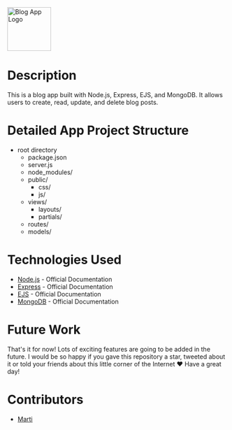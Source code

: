 <html>
  <head>
    <title>README for Node.js, Express, EJS, and MongoDB Blog App</title>
  </head>
  <body>
    <img src="https://www.onblastblog.com/wp-content/uploads/2017/08/blogger-logo.jpg" alt="Blog App Logo" height="100" width="100">
    <h1>Description</h1>
    <p>This is a blog app built with Node.js, Express, EJS, and MongoDB. It allows users to create, read, update, and delete blog posts.</p>
    <h1>Detailed App Project Structure</h1>
    <ul>
      <li>root directory
        <ul>
          <li>package.json</li>
          <li>server.js</li>
          <li>node_modules/</li>
          <li>public/
            <ul>
              <li>css/</li>
              <li>js/</li>
            </ul>
          </li>
          <li>views/
            <ul>
              <li>layouts/</li>
              <li>partials/</li>
            </ul>
          </li>
          <li>routes/</li>
          <li>models/</li>
        </ul>
      </li>
    </ul>
    <h1>Technologies Used</h1>
    <ul>
      <li><a href="https://nodejs.org/en/docs/" target="_blank">Node.js</a> - Official Documentation</li>
      <li><a href="https://expressjs.com/en/api.html" target="_blank">Express</a> - Official Documentation</li>
      <li><a href="https://ejs.co/#docs" target="_blank">EJS</a> - Official Documentation</li>
      <li><a href="https://docs.mongodb.com/" target="_blank">MongoDB</a> - Official Documentation</li>
    </ul>
    <h1>Future Work</h1>
    <p>That's it for now! Lots of exciting features are going to be added in the future. I would be so happy if you gave this repository a star, tweeted about it or told your friends about this little corner of the Internet ❤️ Have a great day!</p>
    <h1>Contributors</h1>
    <ul>
      <li><a href="https://www.linkedin.com/in/david-martinez-a693b165/" target="_blank">Marti</a></li>
    </ul>
  </body>
</html>
